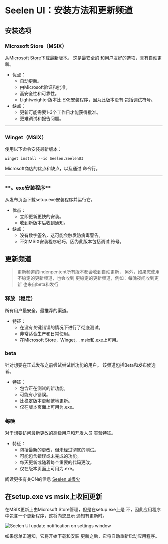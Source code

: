 # **Seelen UI：安装方法和更新频道**

## **安装选项**

### **Microsoft Store（MSIX）**

从Microsoft Store下载最新版本。 这是最安全的
 和用户友好的选项，具有自动更新。

*   优点：
    *   自动更新。
    *   由Microsoft验证和批准。
    *   高安全性和可靠性。
    *   Lightweighter版本比.EXE安装程序，因为此版本没有
         包括调试符号。
*   缺点：
    *   更新可能需要1-3个工作日才能获得批准。
    *   更难调试和报告问题。

***

### **Winget（MSIX）**

使用以下命令安装最新版本：

```pwsh
winget install --id Seelen.SeelenUI
```

Microsoft商店的优点和缺点，以及通过
 命令行。

***

### \*\*。exe安装程序\*\*

从发布页面下载setup.exe安装程序并运行它。

*   优点：
    *   立即更新更快的安装。
    *   收到新版本后收到通知。
*   缺点：
    *   没有数字签名，这可能会触发防病毒警告。
    *   不如MSIX安装程序轻巧，因为此版本包括调试
         符号。

## **更新频道**

> 更新频道的indenpentent所有版本都会收到自动更新，
>  另外，如果您使用不稳定的更新频道，也会收到
>  更稳定的更新频道，例如：每晚夜间收到更新
>  也来自beta和发行

### **释放（稳定）**

所有用户最安全，最推荐的渠道。

*   特征：
    *   在没有关键错误的情况下进行了彻底测试。
    *   非常适合生产和日常使用。
    *   在Microsoft Store，Winget，.msix和.exe上可用。

### **beta**

针对想要在正式发布之前尝试尝试新功能的用户。
 该频道包括Beta和发布候选者。

*   特征：
    *   包含正在测试的新功能。
    *   可能有小错误。
    *   比稳定版本更频繁地更新。
    *   仅在版本页面上可用为.exe。

### **每晚**

对于想要访问最新更改的高级用户和开发人员
 实验特征。

*   特征：
    *   包括最新的更改，但未经过彻底的测试。
    *   可能包含错误或未完成的功能。
    *   每天更新或随着每个重要的代码更改。
    *   仅在版本页面上可用为.exe。

阅读更多有关ON的信息 [Seelen ui很少](./nightly.md)

## **在setup.exe vs msix上收回更新**

在MSIX更新上由Microsoft Store管理，但是在setup.exe上是
 不，因此应用程序中包含一个更新程序，这将向您显示
 通知有更新时。

![Seelen UI update notification on settings window](https://github.com/Seelen-Inc/slu-blog/blob/master/blog/seelen-ui-distribution-channels/image.png?raw=true)

如果您单击通知，它将开始下载和安装
 更新之后，它将自动重新启动应用程序。
